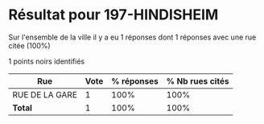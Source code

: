 # Résultat pour 197-HINDISHEIM

Sur l'ensemble de la ville il y a eu 1 réponses dont 1 réponses avec une rue citée (100%)

1 points noirs identifiés

| Rue | Vote | % réponses | % Nb rues cités|
|-----|------|------------|----------------|
| RUE DE LA GARE | 1 | 100% | 100%|
| **Total** | 1 | 100% | 100%|
